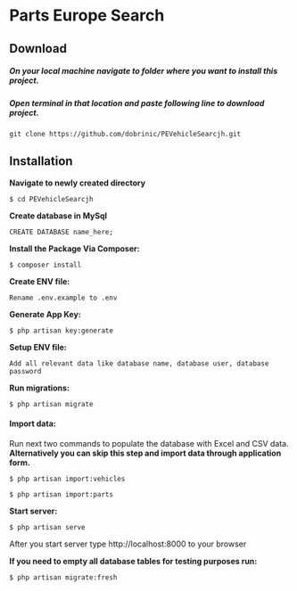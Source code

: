 # Parts Europe Search

## Download
##### On your local machine navigate to folder where you want to install this project.
##### Open terminal in that location and paste following line to download project.
```shell
git clone https://github.com/dobrinic/PEVehicleSearcjh.git
```

## Installation
**Navigate to newly created directory**
```shell
$ cd PEVehicleSearcjh
```
**Create database in MySql**
```shell
CREATE DATABASE name_here;
```

**Install the Package Via Composer:**
```shell
$ composer install
```

**Create ENV file:**
```shell
Rename .env.example to .env
```

**Generate App Key:**
```shell
$ php artisan key:generate
```

**Setup ENV file:**
```shell
Add all relevant data like database name, database user, database password
```

**Run migrations:**
```shell
$ php artisan migrate
```

#### Import data:
Run next two commands to populate the database with Excel and CSV data.
**Alternatively you can skip this step and import data through application form.**
```shell
$ php artisan import:vehicles
```
```shell
$ php artisan import:parts
```

**Start server:**
```shell
$ php artisan serve
```

After you start server type http://localhost:8000 to your browser

**If you need to empty all database tables for testing purposes run:**
```shell
$ php artisan migrate:fresh
```

